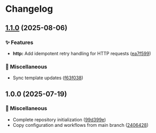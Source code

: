 # Changelog

## [1.1.0](https://github.com/danielscholl-osdu/core-lib-common/compare/v1.0.0...v1.1.0) (2025-08-06)


### ✨ Features

* **http:** Add idempotent retry handling for HTTP requests ([ea7f599](https://github.com/danielscholl-osdu/core-lib-common/commit/ea7f59943848271dfc2d86b0a04757106d59dbad))


### 🔧 Miscellaneous

* Sync template updates ([f63f038](https://github.com/danielscholl-osdu/core-lib-common/commit/f63f038432586021194c5cb43db79722918e36b2))

## 1.0.0 (2025-07-19)


### 🔧 Miscellaneous

* Complete repository initialization ([99d399e](https://github.com/danielscholl-osdu/core-lib-common/commit/99d399eb8ad15f39cfe61a434a09f90042ed9c8c))
* Copy configuration and workflows from main branch ([2406428](https://github.com/danielscholl-osdu/core-lib-common/commit/2406428b84042ce10a2d118150b5fa493ecfd836))
